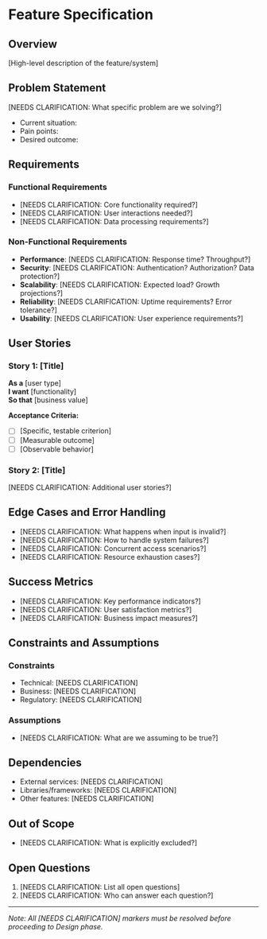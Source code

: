 # Feature Specification

## Overview
[High-level description of the feature/system]

## Problem Statement
[NEEDS CLARIFICATION: What specific problem are we solving?]
- Current situation:
- Pain points:
- Desired outcome:

## Requirements

### Functional Requirements
<!-- List specific capabilities the system must have -->
- [NEEDS CLARIFICATION: Core functionality required?]
- [NEEDS CLARIFICATION: User interactions needed?]
- [NEEDS CLARIFICATION: Data processing requirements?]

### Non-Functional Requirements
- **Performance**: [NEEDS CLARIFICATION: Response time? Throughput?]
- **Security**: [NEEDS CLARIFICATION: Authentication? Authorization? Data protection?]
- **Scalability**: [NEEDS CLARIFICATION: Expected load? Growth projections?]
- **Reliability**: [NEEDS CLARIFICATION: Uptime requirements? Error tolerance?]
- **Usability**: [NEEDS CLARIFICATION: User experience requirements?]

## User Stories
<!-- Each story must have clear acceptance criteria -->

### Story 1: [Title]
**As a** [user type]  
**I want** [functionality]  
**So that** [business value]

**Acceptance Criteria:**
- [ ] [Specific, testable criterion]
- [ ] [Measurable outcome]
- [ ] [Observable behavior]

### Story 2: [Title]
[NEEDS CLARIFICATION: Additional user stories?]

## Edge Cases and Error Handling
<!-- Explicitly identify boundary conditions -->
- [NEEDS CLARIFICATION: What happens when input is invalid?]
- [NEEDS CLARIFICATION: How to handle system failures?]
- [NEEDS CLARIFICATION: Concurrent access scenarios?]
- [NEEDS CLARIFICATION: Resource exhaustion cases?]

## Success Metrics
<!-- How do we know we've succeeded? -->
- [NEEDS CLARIFICATION: Key performance indicators?]
- [NEEDS CLARIFICATION: User satisfaction metrics?]
- [NEEDS CLARIFICATION: Business impact measures?]

## Constraints and Assumptions
<!-- What limits our solution space? -->
### Constraints
- Technical: [NEEDS CLARIFICATION]
- Business: [NEEDS CLARIFICATION]
- Regulatory: [NEEDS CLARIFICATION]

### Assumptions
- [NEEDS CLARIFICATION: What are we assuming to be true?]

## Dependencies
<!-- What external factors affect this feature? -->
- External services: [NEEDS CLARIFICATION]
- Libraries/frameworks: [NEEDS CLARIFICATION]
- Other features: [NEEDS CLARIFICATION]

## Out of Scope
<!-- Explicitly state what we're NOT doing -->
- [NEEDS CLARIFICATION: What is explicitly excluded?]

## Open Questions
<!-- Track unresolved issues -->
1. [NEEDS CLARIFICATION: List all open questions]
2. [NEEDS CLARIFICATION: Who can answer each question?]

---
*Note: All [NEEDS CLARIFICATION] markers must be resolved before proceeding to Design phase.*